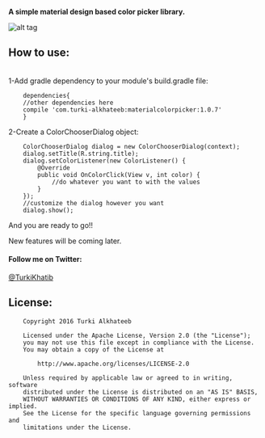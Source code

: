 <b>A simple material design based color picker library.</b>

![alt tag](https://raw.github.com/TurkiAlkhatib/Material-Color-Picker/master/ezgif.com-resize.gif)

<h2>How to use:</h2>
<br>
1-Add gradle dependency to your module's build.gradle file:



        dependencies{
        //other dependencies here
        compile 'com.turki-alkhateeb:materialcolorpicker:1.0.7'
        }


2-Create a ColorChooserDialog object:


        ColorChooserDialog dialog = new ColorChooserDialog(context);
        dialog.setTitle(R.string.title);
        dialog.setColorListener(new ColorListener() {
            @Override
            public void OnColorClick(View v, int color) {
                //do whatever you want to with the values
            }
        });
        //customize the dialog however you want
        dialog.show();



And you are ready to go!!

New features will be coming later.


<h4>Follow me on Twitter:</h4>
<a <a href="https://twitter.com/turkikhatib">@TurkiKhatib </a>


<h2>License:</h2>

        Copyright 2016 Turki Alkhateeb
        
        Licensed under the Apache License, Version 2.0 (the "License");
        you may not use this file except in compliance with the License.
        You may obtain a copy of the License at
        
            http://www.apache.org/licenses/LICENSE-2.0
        
        Unless required by applicable law or agreed to in writing, software
        distributed under the License is distributed on an "AS IS" BASIS,
        WITHOUT WARRANTIES OR CONDITIONS OF ANY KIND, either express or implied.
        See the License for the specific language governing permissions and
        limitations under the License.

